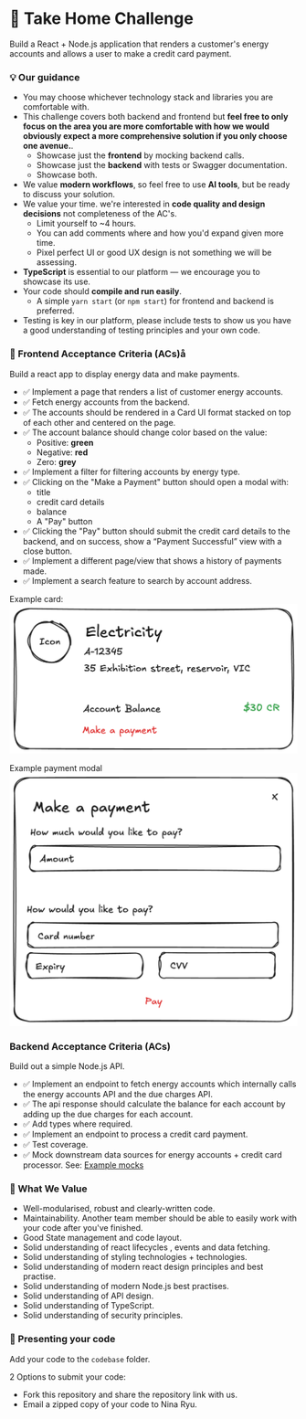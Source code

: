 # 🧪 Take Home Challenge

Build a React + Node.js application that renders a customer's energy accounts and allows a user to make a credit card payment.

### 💡 Our guidance
- You may choose whichever technology stack and libraries you are comfortable with.
- This challenge covers both backend and frontend but **feel free to only focus on the area you are more comfortable with how we would obviously expect a more comprehensive solution if you only choose one avenue.**.
    - Showcase just the **frontend** by mocking backend calls.
    - Showcase just the **backend** with tests or Swagger documentation.
    - Showcase both.
- We value **modern workflows**, so feel free to use **AI tools**, but be ready to discuss your solution.
- We value your time. we're interested in **code quality and design decisions** not completeness of the AC's.
  - Limit yourself to ~4 hours.
  - You can add comments where and how you'd expand given more time.
  - Pixel perfect UI or good UX design is not something we will be assessing.
- **TypeScript** is essential to our platform — we encourage you to showcase its use.
- Your code should **compile and run easily**.
  - A simple `yarn start` (or `npm start`) for frontend and backend is preferred.
- Testing is key in our platform, please include tests to show us you have a good understanding of testing principles and your own code.

### 🎨 Frontend Acceptance Criteria (ACs)å

Build a react app to display energy data and make payments.
- ✅ Implement a page that renders a list of customer energy accounts.
- ✅ Fetch energy accounts from the backend.
- ✅ The accounts should be rendered in a Card UI format stacked on top of each other and centered on the page.
- ✅ The account balance should change color based on the value:
    - Positive: **green**
    - Negative: **red**
    - Zero: **grey**
- ✅ Implement a filter for filtering accounts by energy type.
- ✅ Clicking on the "Make a Payment" button should open a modal with:
    - title
    - credit card details
    - balance
    - A "Pay" button
- ✅ Clicking the "Pay" button should submit the credit card details to the backend, and on success, show a “Payment Successful” view with a close button.
- ✅ Implement a different page/view that shows a history of payments made.
- ✅ Implement a search feature to search by account address.

Example card:<br/>
<img src="./example-ui/example-card.png" alt="card-example" width="640"/>


Example payment modal<br/>
<img src="./example-ui/example-modal.png" alt="modal-example" width="640"/>

### Backend Acceptance Criteria (ACs)

Build out a simple Node.js API.
- ✅ Implement an endpoint to fetch energy accounts which internally calls the energy accounts API and the due charges API.
- ✅ The api response should calculate the balance for each account by adding up the due charges for each account.
- ✅ Add types where required.
- ✅ Implement an endpoint to process a credit card payment.
- ✅ Test coverage.
- ✅ Mock downstream data sources for energy accounts + credit card processor. See: [Example mocks](./example-mocks/energyAccountsAPIMock.ts)


### 💎 What We Value

- Well-modularised, robust and clearly-written code.
- Maintainability. Another team member should be able to easily work with your code after you've finished.
- Good State management and code layout.
- Solid understanding of react lifecycles , events and data fetching.
- Solid understanding of styling technologies + technologies.
- Solid understanding of modern react design principles and best practise.
- Solid understanding of modern Node.js best practises.
- Solid understanding of API design.
- Solid understanding of TypeScript.
- Solid understanding of security principles.

### 🚀 Presenting your code

Add your code to the `codebase` folder.

2 Options to submit your code:
- Fork this repository and share the repository link with us.
- Email a zipped copy of your code to Nina Ryu. 
